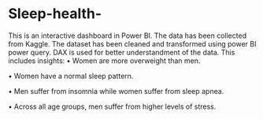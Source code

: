 # Sleep-health-
This is an interactive dashboard in Power BI. 
The data has been collected from Kaggle. The dataset has been cleaned and transformed using power BI power query. DAX is used for better understandment of the data.
This includes insights:
•	Women are more overweight than men.

•	Women have a normal sleep pattern.

•	Men suffer from insomnia while women suffer from sleep apnea. 

•	Across all age groups, men suffer from higher levels of stress.

